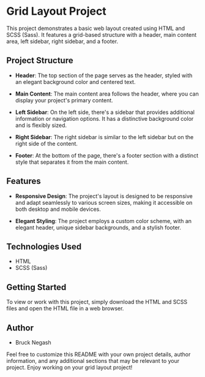 # Grid Layout Project

This project demonstrates a basic web layout created using HTML and SCSS (Sass). It features a grid-based structure with a header, main content area, left sidebar, right sidebar, and a footer.

## Project Structure

- **Header**: The top section of the page serves as the header, styled with an elegant background color and centered text.

- **Main Content**: The main content area follows the header, where you can display your project's primary content.

- **Left Sidebar**: On the left side, there's a sidebar that provides additional information or navigation options. It has a distinctive background color and is flexibly sized.

- **Right Sidebar**: The right sidebar is similar to the left sidebar but on the right side of the content.

- **Footer**: At the bottom of the page, there's a footer section with a distinct style that separates it from the main content.

## Features

- **Responsive Design**: The project's layout is designed to be responsive and adapt seamlessly to various screen sizes, making it accessible on both desktop and mobile devices.

- **Elegant Styling**: The project employs a custom color scheme, with an elegant header, unique sidebar backgrounds, and a stylish footer.

## Technologies Used

- HTML
- SCSS (Sass)

## Getting Started

To view or work with this project, simply download the HTML and SCSS files and open the HTML file in a web browser.

## Author

- Bruck Negash

Feel free to customize this README with your own project details, author information, and any additional sections that may be relevant to your project. Enjoy working on your grid layout project!
